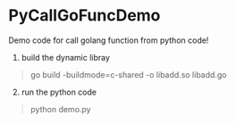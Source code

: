 # PyCallGoFuncDemo
Demo code for call golang function from python code!  
1. build the dynamic libray
> go build -buildmode=c-shared -o libadd.so libadd.go
2. run the python code
> python demo.py
